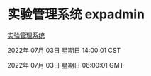 # 实验管理系统 expadmin
[实验管理系统](http://219.139.198.62:56808/expadmin-782313d2-e1b1-4ea7-932e-3a55e6a1a4d0/)

2022年 07月 03日 星期日 14:00:01 CST

2022年 07月 03日 星期日 06:00:01 GMT
